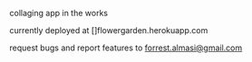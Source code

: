 collaging app in the works

currently deployed at []flowergarden.herokuapp.com

request bugs and report features to forrest.almasi@gmail.com